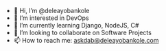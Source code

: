 - 👋 Hi, I’m @deleayobankole
- 👀 I’m interested in DevOps
- 🌱 I’m currently learning Django, NodeJS, C#
- 💞️ I’m looking to collaborate on Software Projects
- 📫 How to reach me: askdab@deleayobankole.com

<!---
deleayobankole/deleayobankole is a ✨ special ✨ repository because its `README.md` (this file) appears on your GitHub profile.
You can click the Preview link to take a look at your changes.
--->
